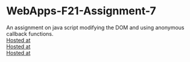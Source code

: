 # WebApps-F21-Assignment-7
An assignment on java script modifying the DOM and using anonymous callback functions.<br>
[Hosted at](https://44-563-webapps-f21.github.io/webapps-f21-assignment-7-Sriharsha1234567/search.html)<br>
[Hosted at](https://44-563-webapps-f21.github.io/webapps-f21-assignment-7-Sriharsha1234567/reaction.html)<br>
[Hosted at](https://44-563-webapps-f21.github.io/webapps-f21-assignment-7-Sriharsha1234567/stack.html)<br>

